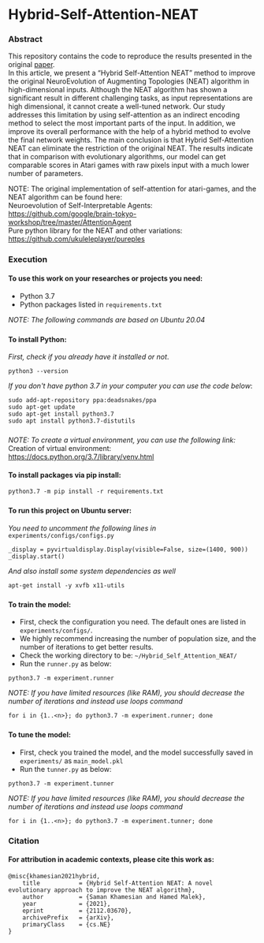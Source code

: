 # Hybrid-Self-Attention-NEAT

### Abstract

This repository contains the code to reproduce the results presented in the original [paper](https://arxiv.org/abs/2112.03670). <br/>
In this article, we present a “Hybrid Self-Attention NEAT” method to improve the original NeuroEvolution of Augmenting Topologies (NEAT) algorithm in high-dimensional inputs. Although the NEAT algorithm has shown a significant result in different challenging tasks, as input representations are high dimensional, it cannot create a well-tuned network. Our study addresses this limitation by using self-attention as an indirect encoding method to select the most important parts of the input. In addition, we improve its overall performance with the help of a hybrid method to evolve the final network weights. The main conclusion is that Hybrid Self-Attention NEAT can eliminate the restriction of the original NEAT. The results indicate that in comparison with evolutionary algorithms, our model can get comparable scores in Atari games with raw pixels input with a much lower number of parameters.

NOTE: The original implementation of self-attention for atari-games, and the NEAT algorithm can be found here:<br/>
Neuroevolution of Self-Interpretable Agents: https://github.com/google/brain-tokyo-workshop/tree/master/AttentionAgent <br/>
Pure python library for the NEAT and other variations: https://github.com/ukuleleplayer/pureples

### Execution

#### To use this work on your researches or projects you need:
* Python 3.7
* Python packages listed in `requirements.txt`

_NOTE: The following commands are based on Ubuntu 20.04_
###

#### To install Python:
_First, check if you already have it installed or not_.
~~~~
python3 --version
~~~~
_If you don't have python 3.7 in your computer you can use the code below_:
~~~~
sudo add-apt-repository ppa:deadsnakes/ppa
sudo apt-get update
sudo apt-get install python3.7
sudo apt install python3.7-distutils
~~~~
###

_NOTE: To create a virtual environment, you can use the following link:_
<br/> Creation of virtual environment: https://docs.python.org/3.7/library/venv.html

#### To install packages via pip install:
~~~~
python3.7 -m pip install -r requirements.txt
~~~~
###

#### To run this project on Ubuntu server:
_You need to uncomment the following lines in_ `experiments/configs/configs.py`
~~~~
_display = pyvirtualdisplay.Display(visible=False, size=(1400, 900))
_display.start()
~~~~

_And also install some system dependencies as well_
~~~~
apt-get install -y xvfb x11-utils
~~~~
###

#### To train the model:
* First, check the configuration you need. The default ones are listed in `experiments/configs/`.
* We highly recommend increasing the number of population size, and the number of iterations to get better results.
* Check the working directory to be: `~/Hybrid_Self_Attention_NEAT/`
* Run the `runner.py` as below:
~~~~
python3.7 -m experiment.runner
~~~~
_NOTE: If you have limited resources (like RAM), you should decrease the number of iterations and instead use loops command_
~~~~
for i in {1..<n>}; do python3.7 -m experiment.runner; done
~~~~
###

#### To tune the model:
* First, check you trained the model, and the model successfully saved in `experiments/` as `main_model.pkl`
* Run the `tunner.py` as below:
~~~~
python3.7 -m experiment.tunner
~~~~
_NOTE: If you have limited resources (like RAM), you should decrease the number of iterations and instead use loops command_
~~~~
for i in {1..<n>}; do python3.7 -m experiment.tunner; done
~~~~

### Citation

#### For attribution in academic contexts, please cite this work as:
~~~~
@misc{khamesian2021hybrid,
    title           = {Hybrid Self-Attention NEAT: A novel evolutionary approach to improve the NEAT algorithm}, 
    author          = {Saman Khamesian and Hamed Malek},
    year            = {2021},
    eprint          = {2112.03670},
    archivePrefix   = {arXiv},
    primaryClass    = {cs.NE}
}
~~~~
